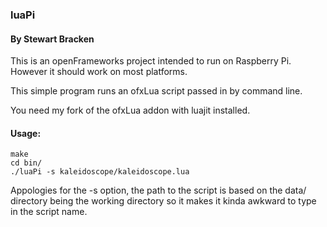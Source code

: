 ### luaPi
#### By Stewart Bracken

This is an openFrameworks project intended to run on Raspberry Pi. However it should work on most platforms.

This simple program runs an ofxLua script passed in by command line.

You need my fork of the ofxLua addon with luajit installed. 

#### Usage:
``` 
make
cd bin/
./luaPi -s kaleidoscope/kaleidoscope.lua
```
Appologies for the -s option, the path to the script is based on the data/ directory being the working directory so it makes it kinda awkward to type in the script name.